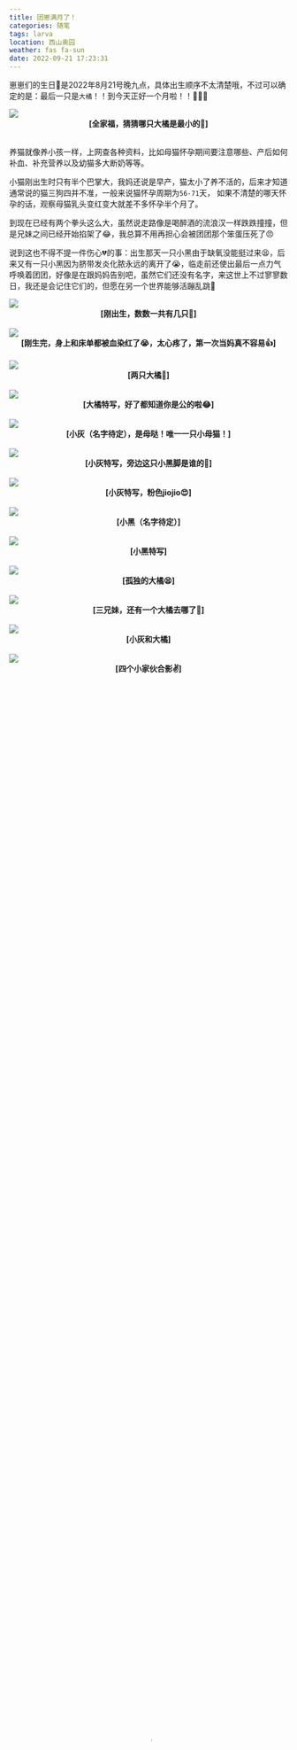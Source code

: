 ```yaml
---
title: 团崽满月了！
categories: 随笔
tags: larva
location: 西山奥园
weather: fas fa-sun
date: 2022-09-21 17:23:31
---
```

崽崽们的生日🎂是2022年8月21号晚九点，具体出生顺序不太清楚哦，不过可以确定的是：最后一只是`大橘`！！到今天正好一个月啦！！🎉🎉🎉

<img src='/life/IMG_3366.jpg'/>
<div align="center"><b>[全家福，猜猜哪只大橘是最小的🤔️]</b></div>
<!-- more -->
<br>

养猫就像养小孩一样，上网查各种资料，比如母猫怀孕期间要注意哪些、产后如何补血、补充营养以及幼猫多大断奶等等。

小猫刚出生时只有半个巴掌大，我妈还说是早产，猫太小了养不活的，后来才知道通常说的猫三狗四并不准，一般来说猫怀孕周期为`56-71`天， 如果不清楚的哪天怀孕的话，观察母猫乳头变红变大就差不多怀孕半个月了。

到现在已经有两个拳头这么大，虽然说走路像是喝醉酒的流浪汉一样跌跌撞撞，但是兄妹之间已经开始掐架了😂，我总算不用再担心会被团团那个笨蛋压死了😠

说到这也不得不提一件伤心💔的事：出生那天一只小黑由于缺氧没能挺过来😫，后来又有一只小黑因为脐带发炎化脓永远的离开了😭，临走前还使出最后一点力气呼唤着团团，好像是在跟妈妈告别吧，虽然它们还没有名字，来这世上不过寥寥数日，我还是会记住它们的，但愿在另一个世界能够活蹦乱跳🙏

<img src='/life/IMG_3174.jpg'/>
<div align="center"><b>[刚出生，数数一共有几只🤔️]</b></div><br>

<img src='/life/IMG_3176.jpg'/>
<div align="center"><b>[刚生完，身上和床单都被血染红了😭，太心疼了，第一次当妈真不容易👍]</b></div><br>

<img src='/life/IMG_3323.jpg'/>
<div align="center"><b>[两只大橘🍊]</b></div><br>

<img src='/life/IMG_3328.jpg'/>
<div align="center"><b>[大橘特写，好了都知道你是公的啦😂]</b></div><br>

<img src='/life/IMG_3317.jpg'/>
<div align="center"><b>[小灰（名字待定），是母哒！唯一一只小母猫！]</b></div><br>

<img src='/life/IMG_3351.jpg'/>
<div align="center"><b>[小灰特写，旁边这只小黑脚是谁的🤔️]</b></div><br>

<img src='/life/IMG_3324.jpg'/>
<div align="center"><b>[小灰特写，粉色jiojio😍]</b></div><br>

<img src='/life/IMG_3307.jpg'/>
<div align="center"><b>[小黑（名字待定）]</b></div><br>

<img src='/life/IMG_3312.jpg'/>
<div align="center"><b>[小黑特写]</b></div><br>

<img src='/life/IMG_3320.jpg'/>
<div align="center"><b>[孤独的大橘😫]</b></div><br>

<img src='/life/IMG_3321.jpg'/>
<div align="center"><b>[三兄妹，还有一个大橘去哪了🤔️]</b></div><br>

<img src='/life/IMG_3326.jpg'/>
<div align="center"><b>[小灰和大橘]</b></div><br>

<img src='/life/IMG_3350.jpg'/>
<div align="center"><b>[四个小家伙合影✌️]</b></div><br>

<video id="video" width="100%" height="100%" controls="" preload="none" poster="/life/IMG_3379.jpg">
      <source id="mp4" src="https://larva-1257877177.cos.ap-shanghai.myqcloud.com/work.mp4">
</video>
<div align="center"><b>[团团摆烂喂奶😪，因为实在是太累了啊]</b></div><br>

<img src='/life/IMG_3156.jpg'/>
<div align="center"><b>[擦边母猫，有事业线的团团😍]</b></div><br>

